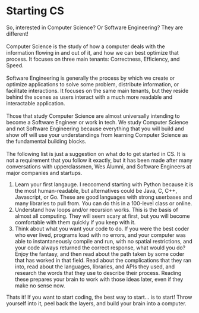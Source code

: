 # Starting CS

So, interested in Computer Science? Or Software Engineering? They are different!
<br><br>
Computer Science is the study of how a computer deals with the information flowing in and out of it, and how we can best optimize that process. It focuses on three main tenants: Correctness, Efficiency, and Speed.
<br><br>
Software Engineering is generally the process by which we create or optimize applications to solve some problem, distribute information, or facilitate interactions. It focuses on the same main tenants, but they reside behind the scenes as users interact with a much more readable and interactable application.
<br><br>
Those that study Computer Science are almost universally intending to become a Software Engineer or work in tech. We study Computer Science and not Software Engineering because everything that you will build and show off will use your understandings from learning Computer Science as the fundamental building blocks.
<br><br>
The following list is just a suggestion on what do to get started in CS. It is not a requirement that you follow it exactly, but it has been made after many conversations with upperclassmen, Wes Alumni, and Software Engineers at major companies and startups.
<br>

1. Learn your first langauge. I reccomend starting with Python because it is the most human-readable, but alternatives could be Java, C, C++, Javascript, or Go. These are good languages with strong userbases and many libraries to pull from. You can do this in a 100-level class or online.
2. Understand how loops and/or recursion works. This is the basis of almost all computing. They will seem scary at first, but you will become comfortable with them quickly if you keep with it.
3. Think about what you want your code to do. If you were the best coder who ever lived, programs load with no errors, and your computer was able to instantaneously compile and run, with no spatial restrictions, and your code always returned the correct response, what would you do? Enjoy the fantasy, and then read about the path taken by some coder that has worked in that field. Read about the complications that they ran into, read about the languages, libraries, and APIs they used, and research the words that they use to describe their process. Reading these prepares your brain to work with those ideas later, even if they make no sense now.

Thats it! If you want to start coding, the best way to start... is to start! Throw yourself into it, peel back the layers, and build your brain into a computer.

